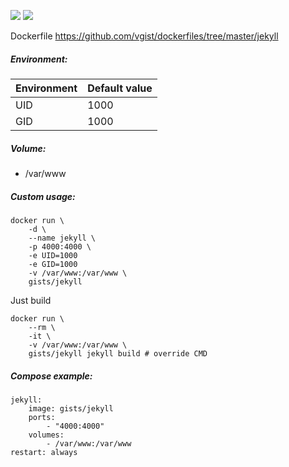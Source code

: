 ![](https://images.microbadger.com/badges/version/gists/jekyll.svg) ![](https://images.microbadger.com/badges/image/gists/jekyll.svg)

Dockerfile <https://github.com/vgist/dockerfiles/tree/master/jekyll>

##### Environment:

| Environment | Default value |
|-------------|---------------|
| UID         | 1000          |
| GID         | 1000          |

##### Volume:

- /var/www

##### Custom usage:

    docker run \
        -d \
        --name jekyll \
        -p 4000:4000 \
        -e UID=1000
        -e GID=1000
        -v /var/www:/var/www \
        gists/jekyll

Just build

    docker run \
        --rm \
        -it \
        -v /var/www:/var/www \
        gists/jekyll jekyll build # override CMD

##### Compose example:

    jekyll:
        image: gists/jekyll
        ports:
            - "4000:4000"
        volumes:
            - /var/www:/var/www
    restart: always
